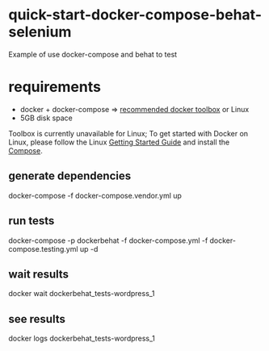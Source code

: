 # quick-start-docker-compose-behat-selenium
Example of use docker-compose and behat to test

# requirements
- docker + docker-compose => [recommended docker toolbox](https://www.docker.com/products/docker-toolbox) or Linux 
- 5GB disk space

Toolbox is currently unavailable for Linux; To get started with Docker on Linux, please follow the Linux [Getting Started Guide](https://docs.docker.com/engine/installation/linux/) and install the [Compose](https://docs.docker.com/compose/install/).

## generate dependencies
docker-compose -f docker-compose.vendor.yml up

## run tests
docker-compose -p dockerbehat -f docker-compose.yml -f docker-compose.testing.yml up -d
## wait results
docker wait dockerbehat_tests-wordpress_1
## see results
docker logs dockerbehat_tests-wordpress_1
